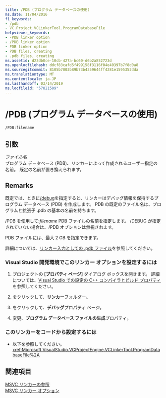 ```yaml
---
title: /PDB (プログラム データベースの使用)
ms.date: 11/04/2016
f1_keywords:
- /pdb
- VC.Project.VCLinkerTool.ProgramDatabaseFile
helpviewer_keywords:
- -PDB linker option
- /PDB linker option
- PDB linker option
- PDB files, creating
- .pdb files, creating
ms.assetid: d23db0ce-10cb-427a-bc60-d6b2a852723d
ms.openlocfilehash: ddcf83cafd5f499158f3116f04e40397b7f8d0a8
ms.sourcegitcommit: 8105b7003b89b73b4359644ff4281e1595352dda
ms.translationtype: MT
ms.contentlocale: ja-JP
ms.lasthandoff: 03/14/2019
ms.locfileid: "57821509"
---
```

# <a name="pdb-use-program-database"></a>/PDB (プログラム データベースの使用)

```
/PDB:filename
```

## <a name="arguments"></a>引数

*ファイル名*<br/>
プログラム データベース (PDB)、リンカーによって作成されるユーザー指定の名前。 既定の名前が置き換えられます。

## <a name="remarks"></a>Remarks

既定では、ときに[/debug](debug-generate-debug-info.md)を指定すると、リンカーはデバッグ情報を保持するプログラム データベース (PDB) を作成します。 PDB の既定のファイル名は、プログラムと拡張子 .pdb の基本の名前を持ちます。

/PDB を使用して:*filename* PDB ファイルの名前を指定します。 /DEBUG が指定されていない場合は、/PDB オプションは無視されます。

PDB ファイルには、最大 2 GB を指定できます。

詳細については、[リンカー入力としての .pdb ファイル](dot-pdb-files-as-linker-input.md)を参照してください。

### <a name="to-set-this-linker-option-in-the-visual-studio-development-environment"></a>Visual Studio 開発環境でこのリンカー オプションを設定するには

1. プロジェクトの **[プロパティ ページ]** ダイアログ ボックスを開きます。 詳細については、[Visual Studio での設定の C++ コンパイラとビルド プロパティ](../working-with-project-properties.md)を参照してください。

1. をクリックして、**リンカー**フォルダー。

1. をクリックして、**デバッグ**プロパティ ページ。

1. 変更、**プログラム データベース ファイルの生成**プロパティ。

### <a name="to-set-this-linker-option-programmatically"></a>このリンカーをコードから設定するには

- 以下を参照してください。<xref:Microsoft.VisualStudio.VCProjectEngine.VCLinkerTool.ProgramDatabaseFile%2A>

## <a name="see-also"></a>関連項目

[MSVC リンカーの参照](linking.md)<br/>
[MSVC リンカー オプション](linker-options.md)
